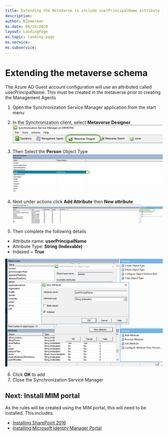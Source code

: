```yaml
---
title: Extending the MetaVerse to include userPrincipalName attribute for person object
description: 
author: RZomerman
ms.date: 04/15/2020
layout: LandingPage
ms.topic: landing-page
ms.service: 
ms.subservice:
---
```


# Extending the metaverse schema 
The Azure AD Guest account configuration will use an attributed called userPrincipalName. This must be created in the metaverse prior to creating the Management Agents
1. Open the Synchronization Service Manager application from the start menu
2. In the Synchronization client, select **Metaverse Designer**
![Metaverse designer option in MIM Sync Service](./images/1.MetaVerseDesigner.png)

3. Then Select the **Person** Object Type
![Person object in metaverse](./images/2.metaversePersonObject.png)

4. Next under actions click **Add Attribute** then **New attribute**
![attributes for person in metaverse](./images/3.metaVerseAddAttribute.png)
  
5. Then complete the following details
* Attribute name: **userPrincipalName**
* Attribute Type: **String (Indexable)**
* Indexed = **True**

 ![adding userPrincipalName attribute for person in metaverse](./images/4.metaVerseUserPrincipalName.png)

6. Click **OK** to add
7. Close the Synchronization Service Manager

## Next: Install MIM portal
As the rules will be created using the MIM portal, this will need to be installed. This includes:
- [Installing SharePoint 2016](installing-sharepoint-2016.md)
- [Installing Microsoft Identity Manager Portal](installing-mimportal.md)
